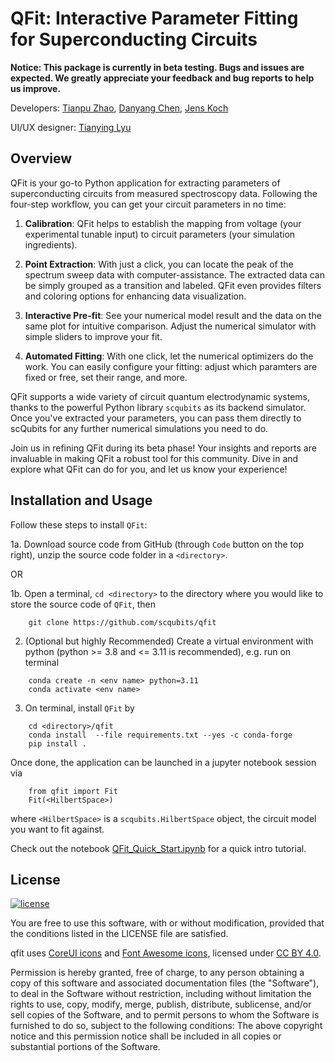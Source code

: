 QFit: Interactive Parameter Fitting for Superconducting Circuits
================================================================

**Notice: This package is currently in beta testing. Bugs and issues are expected. We greatly appreciate your feedback and bug reports to help us improve.**

Developers: [Tianpu Zhao](https://github.com/ZhaoTianPu), [Danyang Chen](https://github.com/Harrinive), [Jens Koch](https://github.com/jkochNU)

UI/UX designer: [Tianying Lyu](https://tianyinglyu.com)

Overview
--------
QFit is your go-to Python application for extracting parameters of superconducting circuits from measured spectroscopy data. Following the four-step workflow, you can get your circuit parameters in no time:

1. **Calibration**: QFit helps to establish the mapping from voltage (your experimental tunable input) to circuit parameters (your simulation ingredients). 

2. **Point Extraction**: With just a click, you can locate the peak of the spectrum sweep data with computer-assistance. The extracted data can be simply grouped as a transition and labeled. QFit even provides filters and coloring options for enhancing data visualization.

3. **Interactive Pre-fit**: See your numerical model result and the data on the same plot for intuitive comparison. Adjust the numerical simulator with simple sliders to improve your fit.

4. **Automated Fitting**: With one click, let the numerical optimizers do the work. You can easily configure your fitting: adjust which paramters are fixed or free, set their range, and more.

QFit supports a wide variety of circuit quantum electrodynamic systems, thanks to the powerful Python library `scqubits` as its backend simulator. Once you've extracted your parameters, you can pass them directly to scQubits for any further numerical simulations you need to do.

Join us in refining QFit during its beta phase! Your insights and reports are invaluable in making QFit a robust tool for this community. Dive in and explore what QFit can do for you, and let us know your experience!

Installation and Usage
----------------------

Follow these steps to install `QFit`:

1a. Download source code from GitHub (through `Code` button on the top right), unzip the source code folder in a `<directory>`.

OR 

1b. Open a terminal, `cd <directory>` to the directory where you would like to store the source code of `QFit`, then
```
    git clone https://github.com/scqubits/qfit
```
2. (Optional but highly Recommended) Create a virtual environment with python (python >= 3.8 and <= 3.11 is recommended), e.g. run on terminal
```
    conda create -n <env name> python=3.11
    conda activate <env name>
```
3. On terminal, install `QFit` by
```
    cd <directory>/qfit
    conda install  --file requirements.txt --yes -c conda-forge
    pip install .
```
Once done, the application can be launched in a jupyter notebook session via
```
    from qfit import Fit
    Fit(<HilbertSpace>)
```
where `<HilbertSpace>` is a `scqubits.HilbertSpace` object, the circuit model you want to fit against.

Check out the notebook [QFit_Quick_Start.ipynb](./QFit_Quick_Start.ipynb) for a quick intro tutorial.

License
-------
[![license](https://img.shields.io/badge/license-New%20BSD-blue.svg)](http://en.wikipedia.org/wiki/BSD_licenses#3-clause_license_.28.22Revised_BSD_License.22.2C_.22New_BSD_License.22.2C_or_.22Modified_BSD_License.22.29)

You are free to use this software, with or without modification, provided that the conditions listed in the LICENSE file are satisfied.
 
qfit uses [CoreUI icons](https://coreui.io/docs/icons/) and [Font Awesome icons](https://fontawesome.com/icons), licensed under [CC BY 4.0](https://creativecommons.org/licenses/by/4.0/).

Permission is hereby granted, free of charge, to any person obtaining a copy of
this software and associated documentation files (the "Software"), to deal in
the Software without restriction, including without limitation the rights to
use, copy, modify, merge, publish, distribute, sublicense, and/or sell copies of
the Software, and to permit persons to whom the Software is furnished to do so,
subject to the following conditions: The above copyright notice and this permission notice shall be included in all
copies or substantial portions of the Software. 
